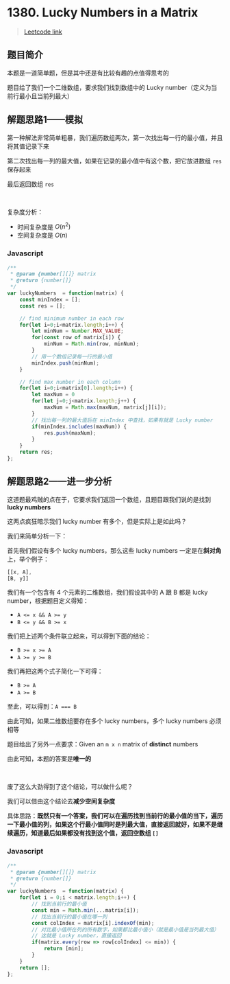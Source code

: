 # 1380. Lucky Numbers in a Matrix

> [Leetcode link](https://leetcode.com/problems/lucky-numbers-in-a-matrix/)

## 题目简介

本题是一道简单题，但是其中还是有比较有趣的点值得思考的

题目给了我们一个二维数组，要求我们找到数组中的 Lucky number（定义为当前行最小且当前列最大）

## 解题思路1——模拟

第一种解法非常简单粗暴，我们遍历数组两次，第一次找出每一行的最小值，并且将其值记录下来

第二次找出每一列的最大值，如果在记录的最小值中有这个数，把它放进数组 `res` 保存起来

最后返回数组 `res`

<br />

复杂度分析：

- 时间复杂度是 $O(n^2)$
- 空间复杂度是 $O(n)$

### Javascript

```js
/**
 * @param {number[][]} matrix
 * @return {number[]}
 */
var luckyNumbers  = function(matrix) {
    const minIndex = [];
    const res = [];

    // find minimum number in each row
    for(let i=0;i<matrix.length;i++) {
        let minNum = Number.MAX_VALUE;
        for(const row of matrix[i]) {
            minNum = Math.min(row, minNum);
        }
      	// 用一个数组记录每一行的最小值
        minIndex.push(minNum);
    }

    // find max number in each column
    for(let i=0;i<matrix[0].length;i++) {
        let maxNum = 0
        for(let j=0;j<matrix.length;j++) {
            maxNum = Math.max(maxNum, matrix[j][i]);
        }
      	// 找出每一列的最大值后在 minIndex 中查找，如果有就是 Lucky number
        if(minIndex.includes(maxNum)) {
            res.push(maxNum);
        }
    }
    return res;
};
```

## 解题思路2——进一步分析

这道题最鸡贼的点在于，它要求我们返回一个数组，且题目跟我们说的是找到 **lucky numbers** 

这两点疯狂暗示我们 lucky number 有多个，但是实际上是如此吗？

我们来简单分析一下：

首先我们假设有多个 lucky numbers，那么这些 lucky numbers 一定是在**斜对角**上，举个例子：

```js
[[x, A],
[B, y]]
```

我们有一个包含有 4 个元素的二维数组，我们假设其中的 A 跟 B 都是 lucky number，根据题目定义得知：

- `A <= x && A >= y`
- `B <= y && B >= x`

我们把上述两个条件联立起来，可以得到下面的结论：

- `B >= x >= A`
- `A >= y >= B`

我们再把这两个式子简化一下可得：

- `B >= A`
- `A >= B`

至此，可以得到：`A === B`

由此可知，如果二维数组要存在多个 lucky numbers，多个 lucky numbers 必须相等

题目给出了另外一点要求：Given an `m x n` matrix of **distinct** numbers

由此可知，本题的答案是**唯一的**

<br />

废了这么大劲得到了这个结论，可以做什么呢？

我们可以借由这个结论去**减少空间复杂度**

具体思路：**既然只有一个答案，我们可以在遍历找到当前行的最小值的当下，遍历一下最小值的列，如果这个行最小值同时是列最大值，直接返回就好，如果不是继续遍历，知道最后如果都没有找到这个值，返回空数组 `[]`**

### Javascript

```js
/**
 * @param {number[][]} matrix
 * @return {number[]}
 */
var luckyNumbers  = function(matrix) {
    for(let i = 0;i < matrix.length;i++) {
        // 找到当前行的最小值
        const min = Math.min(...matrix[i]);
        // 找出当前行的最小值在哪一列
        const colIndex = matrix[i].indexOf(min);
        // 对比最小值所在列的所有数字，如果都比最小值小（就是最小值是当列最大值）
        // 这就是 Lucky number，直接返回
        if(matrix.every(row => row[colIndex] <= min)) {
            return [min];
        }
    }
    return [];
};
```

